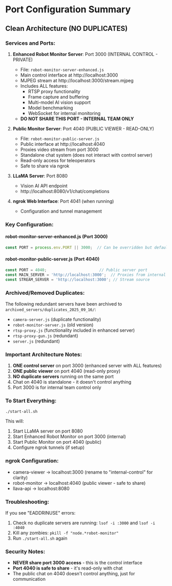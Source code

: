 # Port Configuration Summary

## Clean Architecture (NO DUPLICATES)

### Services and Ports:

1. **Enhanced Robot Monitor Server**: Port 3000 (INTERNAL CONTROL - PRIVATE)
   - File: `robot-monitor-server-enhanced.js`
   - Main control interface at http://localhost:3000
   - MJPEG stream at http://localhost:3000/stream.mjpeg
   - Includes ALL features:
     - RTSP proxy functionality
     - Frame capture and buffering
     - Multi-model AI vision support
     - Model benchmarking
     - WebSocket for internal monitoring
   - **DO NOT SHARE THIS PORT - INTERNAL TEAM ONLY**

2. **Public Monitor Server**: Port 4040 (PUBLIC VIEWER - READ-ONLY)
   - File: `robot-monitor-public-server.js`
   - Public interface at http://localhost:4040
   - Proxies video stream from port 3000
   - Standalone chat system (does not interact with control server)
   - Read-only access for teleoperators
   - Safe to share via ngrok

3. **LLaMA Server**: Port 8080
   - Vision AI API endpoint
   - http://localhost:8080/v1/chat/completions

4. **ngrok Web Interface**: Port 4041 (when running)
   - Configuration and tunnel management

### Key Configuration:

#### robot-monitor-server-enhanced.js (Port 3000)
```javascript
const PORT = process.env.PORT || 3000;  // Can be overridden but defaults to 3000
```

#### robot-monitor-public-server.js (Port 4040)
```javascript
const PORT = 4040;                       // Public server port
const MAIN_SERVER = 'http://localhost:3000';  // Proxies from internal server
const STREAM_SERVER = 'http://localhost:3000'; // Stream source
```

### Archived/Removed Duplicates:
The following redundant servers have been archived to `archived_servers/duplicates_2025_09_16/`:
- `camera-server.js` (duplicate functionality)
- `robot-monitor-server.js` (old version)
- `rtsp-proxy.js` (functionality included in enhanced server)
- `rtsp-proxy-gun.js` (redundant)
- `server.js` (redundant)

### Important Architecture Notes:
1. **ONE control server** on port 3000 (enhanced server with ALL features)
2. **ONE public viewer** on port 4040 (read-only proxy)
3. **NO duplicate servers** running on the same port
4. Chat on 4040 is standalone - it doesn't control anything
5. Port 3000 is for internal team control only

### To Start Everything:
```bash
./start-all.sh
```

This will:
1. Start LLaMA server on port 8080
2. Start Enhanced Robot Monitor on port 3000 (internal)
3. Start Public Monitor on port 4040 (public)
4. Configure ngrok tunnels (if setup)

### ngrok Configuration:
- camera-viewer → localhost:3000 (rename to "internal-control" for clarity)
- robot-monitor → localhost:4040 (public viewer - safe to share)
- llava-api → localhost:8080

### Troubleshooting:
If you see "EADDRINUSE" errors:
1. Check no duplicate servers are running: `lsof -i :3000` and `lsof -i :4040`
2. Kill any zombies: `pkill -f "node.*robot-monitor"`
3. Run `./start-all.sh` again

### Security Notes:
- **NEVER share port 3000 access** - this is the control interface
- **Port 4040 is safe to share** - it's read-only with chat
- The public chat on 4040 doesn't control anything, just for communication